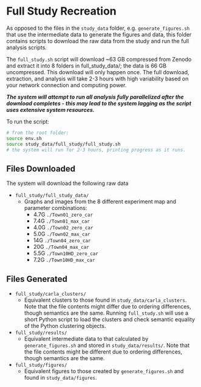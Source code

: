 # Full Study Recreation
As opposed to the files in the `study_data` folder, e.g. `generate_figures.sh` that use the intermediate data to generate the figures and data, this folder contains scripts to download the raw data from the study and run the full analysis scripts.

The `full_study.sh` script will download ~63 GB compressed from Zenodo and extract it into 8 folders in full_study_data/; the data is 66 GB uncompressed. 
This download will only happen once.
The full download, extraction, and analysis will take 2-3 hours with high variability based on your network connection and computing power.

***The system will attempt to run all analysis fully parallelized after the download completes - this may lead to the system lagging as the script uses extensive system resources.***

To run the script:
```bash
# from the root folder:
source env.sh
source study_data/full_study/full_study.sh
# the system will run for 2-3 hours, printing progress as it runs.
```

## Files Downloaded
The system will download the following raw data

* `full_study/full_study_data/`
  * Graphs and images from the 8 different experiment map and parameter combinations:
    * 4.7G    `./Town01_zero_car`
    * 7.4G    `./Town01_max_car`
    * 4.0G    `./Town02_zero_car`
    * 5.0G    `./Town02_max_car`
    * 14G     `./Town04_zero_car`
    * 20G     `./Town04_max_car`
    * 5.5G    `./Town10HD_zero_car`
    * 7.2G    `./Town10HD_max_car`

## Files Generated
* `full_study/carla_clusters/`
    * Equivalent clusters to those found in `study_data/carla_clusters`. Note that the file contents might differ due to ordering differences, though semantics are the same. Running `full_study.sh` will use a short Python script to load the clusters and check semantic equality of the Python clustering objects.
* `full_study/results/`
    * Equivalent intermediate data to that calculated by `generate_figures.sh` and stored in `study_data/results/`. Note that the file contents might be different due to ordering differences, though semantics are the same.
* `full_study/figures/`
    * Equivalent figures to those created by `generate_figures.sh` and found in `study_data/figures`.